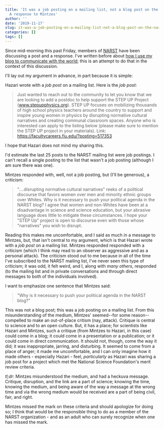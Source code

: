 ```yaml
---
title: 'It was a job posting on a mailing list, not a blog post on the NARST blog:
  A response to Mintzes'
author: ''
date: '2019-11-17'
slug: it-was-a-job-posting-on-a-mailing-list-not-a-blog-post-on-the-narst-blog-a-response-to-mintzes
categories: []
tags: []
---
```


Since mid-morning this past Friday, members of [NARST](https://narst.org/) have 
been discussing a post and a response. I've written before about [how I use my 
blog to communicate with the world](https://joshuamrosenberg.com/post/2019/08/21/responding-to-the-president-s-comments/);
this is an attempt to do that in the context 
of this discussion.

I'll lay out my argument in advance, in part because it is simple:

Hazari wrote with a *job post* on a mailing list. Here is the *job post*:

> Just wanted to reach out to the community to let you know that we are 
looking to add a postdoc to help support the STEP UP Project 
(www.stepupphysics.org).  STEP UP focuses on mobilizing thousands of 
high school physics teachers around the country to support and inspire 
young women in physics by disrupting normative cultural narratives and
creating communal classroom spaces. Anyone who is interested can apply 
to the listing below (please make sure to mention the STEP UP project in 
your materials). Link: https://facultycareers.fiu.edu/?posting=517353

I hope that Hazari does not mind my sharing this.

I'd estimate the last 25 posts to the NARST mailing list were job postings. I 
can't recall a single posting to the list that wasn't a job posting (although I 
am sure there was one).

Mintzes responded with, well, not a job posting, but (I'll be generous), a 
criticism:

> "....disrupting normative cultural narratives" reeks of a political discourse that favors women over men and minority ethnic groups over Whites.  Why is it necessary to push your political agenda in the NARST blog?  I agree that women and non-Whites have been at a disadvantage in science and science education, but your abrasive language does little to mitigate these circumstances.  I hope your "STEP Up" project is open to discourse even with those whose "narratives" you wish to disrupt.

Reading this makes me uncomfortable, and I said as much in a message to Mintzes,
but, that isn't central to my argument, which is that Hazari wrote with a *job 
post* on a mailing list. Mintzes responded responded with a criticism (which I 
think may read to an observer as aggressive and as a personal attack). The 
criticism stood out to me because in all of the time I've subscribed to the NARST 
mailing list, I've never seen this type of criticism; it was odd, it felt weird, 
and I, along with *many others*, responded (to the mailing list and in private 
conversations and through direct messages to both of the individuals involved).

I want to emphasize one sentence that Mintzes said:

> "Why is it necessary to push your political agenda in the NARST blog?"

This was not a blog post; this was a job posting on a mailing list. From this
misunderstanding of the medium, Mintzes' seemed--for some reason--compelled to 
make an out-of-place critism (nay, attack). Critique is central to science and 
to an open culture. But, it has a place; for scientists like Hazari and Mintzes,
such a critique (from Mintzes to Hazari, in this case) could come in a blog; it
could come in a presentation or a publication; or it could come in direct 
communication. It should not, though, come the way it did; it was inappropriate, 
jarring, and disturbing. It seemed to come from a place of anger; it made me 
uncomfortable, and I can only imagine how it made others - especially Hazari - 
feel, *particularly* as Hazari was sharing a job post for a project which met 
the National Science Foundation's merit review criteria. 

*tl;dr*: Mintzes misunderstood the medium, and had a heckuva message. Critique, 
disruption, and the link are a part of science; knowing the time, knowing the 
medium, and being aware of the way a message at the wrong time and via the 
wrong medium would be received are a part of being civil, fair, and right. 

Mintzes missed the mark on these criteria and should apologize for doing so; I 
think that would be the responsible thing to do as a member of the NARST 
organization - and as an adult who can surely recognize when one has missed the 
mark.
